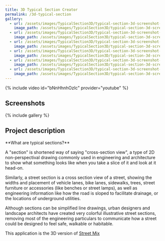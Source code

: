 ```yaml
---
title: 3D Typical Section Creator
permalink: /3d-typical-section
gallery:
  - url: /assets/images/TypicalSection3D/typical-section-3d-screenshot-01.png
    image_path: /assets/images/TypicalSection3D/typical-section-3d-screenshot-01.png
  - url: /assets/images/TypicalSection3D/typical-section-3d-screenshot-02.png
    image_path: /assets/images/TypicalSection3D/typical-section-3d-screenshot-02.png
  - url: /assets/images/TypicalSection3D/typical-section-3d-screenshot-03.png
    image_path: /assets/images/TypicalSection3D/typical-section-3d-screenshot-03.png
  - url: /assets/images/TypicalSection3D/typical-section-3d-screenshot-04.png
    image_path: /assets/images/TypicalSection3D/typical-section-3d-screenshot-04.png
  - url: /assets/images/TypicalSection3D/typical-section-3d-screenshot-05.png
    image_path: /assets/images/TypicalSection3D/typical-section-3d-screenshot-05.png
  - url: /assets/images/TypicalSection3D/typical-section-3d-screenshot-06.png
    image_path: /assets/images/TypicalSection3D/typical-section-3d-screenshot-06.png
---
```

{% include video id="bNnHhnhOzIc" provider="youtube" %}

<h2>Screenshots</h2>
{% include gallery %}

<h2>Project description</h2>
**What are typical sections?**

A "section" is shortened way of saying "cross-section view", a type of 2D non-perspectival drawing commonly used in engineering and architecture to show what something looks like when you take a slice of it and look at it head-on. 

Similarly, a street section is a cross section view of a street, showing the widths and placement of vehicle lanes, bike lanes, sidewalks, trees, street furniture or accessories (like benches or street lamps), as well as engineering information like how the road is sloped to facilitate drainage, or the locations of underground utilities. 

Although sections can be simplified line drawings, urban designers and landscape architects have created very colorful illustrative street sections, removing most of the engineering particulars to communicate how a street could be designed to feel safe, walkable or habitable.

This application is the 3D version of [Street Mix](https://streetmix.net/)





